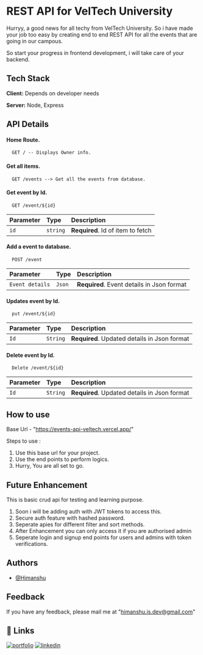 
# REST API for VelTech University
Hurryy, a good news for all techy from VelTech University.
So i have made your job too easy by creating end to end REST API for all the events that are going in our campous.

So start your progress in frontend development, i will take care of your backend.


## Tech Stack

**Client:** Depends  on developer needs

**Server:** Node, Express


## API Details

#### Home Route.
```http
  GET / -- Displays Owner info.
```

#### Get all items.

```http
  GET /events --> Get all the events from database.
```


#### Get event by Id.

```http
  GET /event/${id}
```

| Parameter | Type     | Description                       |
| :-------- | :------- | :-------------------------------- |
| `id`      | `string` | **Required**. Id of item to fetch |



#### Add a event to database.
```http
  POST /event
```
| Parameter | Type     | Description                       |
| :-------- | :------- | :-------------------------------- |
| `Event details`| `Json` | **Required**. Event details in Json format |

#### Updates event by Id.
```http
  put /event/${id}
```
| Parameter | Type     | Description                       |
| :-------- | :------- | :-------------------------------- |
| `Id`| `String` | **Required**. Updated details in Json format |

#### Delete event by Id.
```http
  Delete /event/${id}
```
| Parameter | Type     | Description                       |
| :-------- | :------- | :-------------------------------- |
| `Id`| `String` | **Required**. Updated details in Json format |

## How to use

Base Url - "https://events-api-veltech.vercel.app/"

Steps to use :

1. Use this base url for your project.
2. Use the end points to perform logics.
3. Hurry, You are all set to go.



## Future Enhancement

This is basic crud api for testing and learning purpose.
1. Soon i will be adding auth with JWT tokens to access this.
2. Secure auth feature with hashed password.
3. Seperate apies for different filter and sort methods.
4. After Enhancement you can only access it if you are authorised admin
5. Seperate login and signup end points for users and admins with token verifications.



## Authors

- [@Himanshu](https://www.linkedin.com/in/okay-anshu/)


## Feedback

If you have any feedback, please mail me at "himanshu.is.dev@gmail.com"


## 🔗 Links
[![portfolio](https://img.shields.io/badge/my_portfolio-000?style=for-the-badge&logo=ko-fi&logoColor=white)](http://okay-anshu.web.app/)
[![linkedin](https://img.shields.io/badge/linkedin-0A66C2?style=for-the-badge&logo=linkedin&logoColor=white)](https://www.linkedin.com/in/okay-anshu/)
